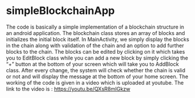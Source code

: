# simpleBlockchainApp
The code is basically a simple implementation of a blockchain structure in an android application. The blockchain class stores an array of blocks and initializes the initial block itself. In MainActivity, we simply display the blocks in the chain along with validation of the chain and an option to add further blocks to the chain. The blocks can be edited by clicking on it which takes you to EditBlock class while you can add a new block by simply clicking the “+” button at the bottom of your screen which will take you to AddBlock class. After every change, the system will check whether the chain is valid or not and will display the message at the bottom of your home screen. The working of the code is given in a video which is uploaded at youtube. The link to the video is : https://youtu.be/QXsR8mIGkzw
